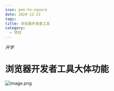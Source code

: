 ```yaml
---
icon: pen-to-square
date: 2024-12-21
tags: 
title: 浏览器开发者工具
category:
  - 项目
---
```

*开学*
# 浏览器开发者工具大体功能
  ![image.png](https://cdn.jsdelivr.net/gh/fakeppa/blog-img/20241221120617.png)
  